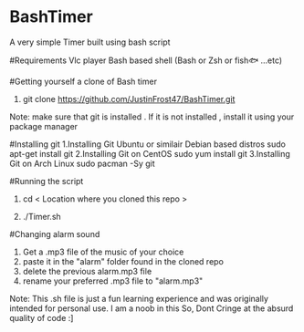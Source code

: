 # BashTimer
A very simple Timer built using bash script

#Requirements
Vlc player
Bash based shell (Bash or Zsh or fish🐟 ...etc)

#Getting yourself a clone of Bash timer
1. git clone https://github.com/JustinFrost47/BashTimer.git

Note: make sure that git is installed . If it is not installed , install it using your package manager
    
   #Installing git
  1.Installing Git Ubuntu or  similair Debian based distros
    sudo apt-get install git
  2.Installing Git on CentOS
    sudo yum install git
  3.Installing Git on Arch Linux
    sudo pacman -Sy git


#Running the script
1. cd < Location where you cloned this repo >

2. ./Timer.sh  
  
#Changing alarm sound
1. Get a .mp3 file of the music of your choice
2. paste it in the "alarm" folder found in the cloned repo
3. delete the previous alarm.mp3 file
4. rename your preferred .mp3 file to "alarm.mp3"
  
  
Note: This .sh file is just a fun learning experience and was originally intended for personal use. 
I am a noob in this So, Dont Cringe at the absurd quality of code :]
